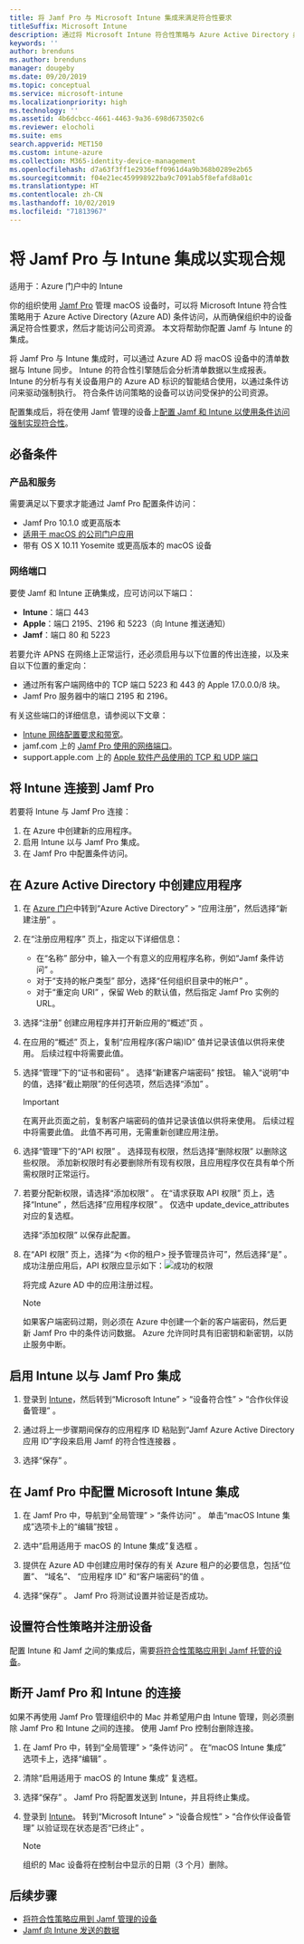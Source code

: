 ```yaml
---
title: 将 Jamf Pro 与 Microsoft Intune 集成来满足符合性要求
titleSuffix: Microsoft Intune
description: 通过将 Microsoft Intune 符合性策略与 Azure Active Directory 条件访问相结合，可确保由 Jamf 管理的设备的安全。
keywords: ''
author: brenduns
ms.author: brenduns
manager: dougeby
ms.date: 09/20/2019
ms.topic: conceptual
ms.service: microsoft-intune
ms.localizationpriority: high
ms.technology: ''
ms.assetid: 4b6dcbcc-4661-4463-9a36-698d673502c6
ms.reviewer: elocholi
ms.suite: ems
search.appverid: MET150
ms.custom: intune-azure
ms.collection: M365-identity-device-management
ms.openlocfilehash: d7a63f3ff1e2936eff0961d4a9b368b0289e2b65
ms.sourcegitcommit: f04e21ec459998922ba9c7091ab5f8efafd8a01c
ms.translationtype: HT
ms.contentlocale: zh-CN
ms.lasthandoff: 10/02/2019
ms.locfileid: "71813967"
---
```

# <a name="integrate-jamf-pro-with-intune-for-compliance"></a>将 Jamf Pro 与 Intune 集成以实现合规

适用于：Azure 门户中的 Intune

你的组织使用 [Jamf Pro](https://www.jamf.com) 管理 macOS 设备时，可以将 Microsoft Intune 符合性策略用于 Azure Active Directory (Azure AD) 条件访问，从而确保组织中的设备满足符合性要求，然后才能访问公司资源。 本文将帮助你配置 Jamf 与 Intune 的集成。

将 Jamf Pro 与 Intune 集成时，可以通过 Azure AD 将 macOS 设备中的清单数据与 Intune 同步。 Intune 的符合性引擎随后会分析清单数据以生成报表。 Intune 的分析与有关设备用户的 Azure AD 标识的智能结合使用，以通过条件访问来驱动强制执行。 符合条件访问策略的设备可以访问受保护的公司资源。

配置集成后，将在使用 Jamf 管理的设备上[配置 Jamf 和 Intune 以使用条件访问强制实现符合性](conditional-access-assign-jamf.md)。  


## <a name="prerequisites"></a>必备条件

### <a name="products-and-services"></a>产品和服务
需要满足以下要求才能通过 Jamf Pro 配置条件访问：

- Jamf Pro 10.1.0 或更高版本
- [适用于 macOS 的公司门户应用](https://aka.ms/macoscompanyportal)
- 带有 OS X 10.11 Yosemite 或更高版本的 macOS 设备

### <a name="network-ports"></a>网络端口
<!-- source: https://support.microsoft.com/en-us/help/4519171/troubleshoot-problems-when-integrating-jamf-with-microsoft-intune -->
要使 Jamf 和 Intune 正确集成，应可访问以下端口： 
- **Intune**：端口 443
- **Apple**：端口 2195、2196 和 5223（向 Intune 推送通知）
- **Jamf**：端口 80 和 5223

若要允许 APNS 在网络上正常运行，还必须启用与以下位置的传出连接，以及来自以下位置的重定向：
- 通过所有客户端网络中的 TCP 端口 5223 和 443 的 Apple 17.0.0.0/8 块。   
- Jamf Pro 服务器中的端口 2195 和 2196。  

有关这些端口的详细信息，请参阅以下文章：  
- [Intune 网络配置要求和带宽](../fundamentals/network-bandwidth-use.md)。
- jamf.com 上的 [Jamf Pro 使用的网络端口](https://www.jamf.com/jamf-nation/articles/34/network-ports-used-by-jamf-pro)。
- support.apple.com 上的 [Apple 软件产品使用的 TCP 和 UDP 端口](https://support.apple.com/HT202944)


## <a name="connect-intune-to-jamf-pro"></a>将 Intune 连接到 Jamf Pro

若要将 Intune 与 Jamf Pro 连接：

1. 在 Azure 中创建新的应用程序。
2. 启用 Intune 以与 Jamf Pro 集成。
3. 在 Jamf Pro 中配置条件访问。

## <a name="create-an-application-in-azure-active-directory"></a>在 Azure Active Directory 中创建应用程序

1. 在 [Azure 门户](https://portal.azure.com)中转到“Azure Active Directory” > “应用注册”，然后选择“新建注册”    。 

2. 在“注册应用程序”  页上，指定以下详细信息：
   - 在“名称”  部分中，输入一个有意义的应用程序名称，例如“Jamf 条件访问”  。
   - 对于“支持的帐户类型”  部分，选择“任何组织目录中的帐户”  。 
   - 对于“重定向 URI”  ，保留 Web 的默认值，然后指定 Jamf Pro 实例的 URL。  

3. 选择“注册”  创建应用程序并打开新应用的“概述”页  。  

4. 在应用的“概述”  页上，复制“应用程序(客户端)ID”  值并记录该值以供将来使用。 后续过程中将需要此值。  

5. 选择“管理”下的“证书和密码”   。 选择“新建客户端密码”  按钮。 输入“说明”中的值，选择“截止期限”的任何选项，然后选择“添加”    。

   > [!IMPORTANT]  
   > 在离开此页面之前，复制客户端密码的值并记录该值以供将来使用。 后续过程中将需要此值。 此值不再可用，无需重新创建应用注册。  

6. 选择“管理”下的“API 权限”   。 选择现有权限，然后选择“删除权限”  以删除这些权限。 添加新权限时有必要删除所有现有权限，且应用程序仅在具有单个所需权限时正常运行。  

7. 若要分配新权限，请选择“添加权限”  。 在“请求获取 API 权限”  页上，选择“Intune”  ，然后选择“应用程序权限”  。 仅选中 update_device_attributes  对应的复选框。  

   选择“添加权限”  以保存此配置。  

8. 在“API 权限”  页上，选择“为 \<你的租户> 授予管理员许可”，然后选择“是”  。  成功注册应用后，API 权限应显示如下：![成功的权限](./media/conditional-access-integrate-jamf/sucessfull-app-registration.png)

   将完成 Azure AD 中的应用注册过程。


    > [!NOTE]
    > 如果客户端密码过期，则必须在 Azure 中创建一个新的客户端密码，然后更新 Jamf Pro 中的条件访问数据。 Azure 允许同时具有旧密钥和新密钥，以防止服务中断。

## <a name="enable-intune-to-integrate-with-jamf-pro"></a>启用 Intune 以与 Jamf Pro 集成

1. 登录到 [Intune](https://go.microsoft.com/fwlink/?linkid=2090973)，然后转到“Microsoft Intune” > “设备符合性” > “合作伙伴设备管理”    。

2. 通过将上一步骤期间保存的应用程序 ID 粘贴到“Jamf Azure Active Directory 应用 ID”字段来启用 Jamf 的符合性连接器  。

3. 选择“保存”  。

## <a name="configure-microsoft-intune-integration-in-jamf-pro"></a>在 Jamf Pro 中配置 Microsoft Intune 集成

1. 在 Jamf Pro 中，导航到“全局管理”   > “条件访问”  。 单击“macOS Intune 集成”选项卡上的“编辑”按钮   。

2. 选中“启用适用于 macOS 的 Intune 集成”复选框  。

3. 提供在 Azure AD 中创建应用时保存的有关 Azure 租户的必要信息，包括“位置”、  “域名”、  “应用程序 ID”  和“客户端密码”的值  。  

4. 选择“保存”  。 Jamf Pro 将测试设置并验证是否成功。

## <a name="set-up-compliance-policies-and-register-devices"></a>设置符合性策略并注册设备

配置 Intune 和 Jamf 之间的集成后，需要[将符合性策略应用到 Jamf 托管的设备](conditional-access-assign-jamf.md)。


## <a name="disconnect-jamf-pro-and-intune"></a>断开 Jamf Pro 和 Intune 的连接 

如果不再使用 Jamf Pro 管理组织中的 Mac 并希望用户由 Intune 管理，则必须删除 Jamf Pro 和 Intune 之间的连接。 使用 Jamf Pro 控制台删除连接。 

1. 在 Jamf Pro 中，转到“全局管理”   > “条件访问”  。 在“macOS Intune 集成”  选项卡上，选择“编辑”  。
2. 清除“启用适用于 macOS 的 Intune 集成”  复选框。
3. 选择“保存”  。 Jamf Pro 将配置发送到 Intune，并且将终止集成。
4. 登录到 [Intune](https://go.microsoft.com/fwlink/?linkid=2090973)。 转到“Microsoft Intune”   > “设备合规性”   > “合作伙伴设备管理”  以验证现在状态是否“已终止”  。 

   > [!NOTE]
   > 组织的 Mac 设备将在控制台中显示的日期（3 个月）删除。 

## <a name="next-steps"></a>后续步骤

- [将符合性策略应用到 Jamf 管理的设备](conditional-access-assign-jamf.md)
- [Jamf 向 Intune 发送的数据](data-jamf-sends-to-intune.md)
